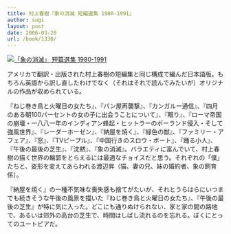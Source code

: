 ```yaml
---
title: 村上春樹『象の消滅 短編選集 1980-1991』
author: sugi
layout: post
date: 2006-03-20
url: /book/1330/
---
```

<a href="http://www.amazon.co.jp/exec/obidos/ASIN/4103534168/chezsugi-22/ref=nosim/" name="amazletlink" target="_blank"><img src="http://i1.wp.com/ecx.images-amazon.com/images/I/51MPNNDX4HL.SL160.jpg?w=660" alt="「象の消滅」 短篇選集 1980-1991" class="alignleft" data-recalc-dims="1" /></a>

アメリカで翻訳・出版された村上春樹の短編集と同じ構成で編んだ日本語版。もちろん英語から訳し直したわけでなく（それはそれで読んでみたいが）オリジナルの作品が収められている。

『ねじ巻き鳥と火曜日の女たち』、『パン屋再襲撃』、『カンガルー通信』、『四月のある朝100パーセントの女の子に出会うことについて』、『眠り』、『ローマ帝国の崩壊・一八八一年のインディアン蜂起・ヒットラーのポーランド侵入・そして強風世界』、『レーダーホーゼン』、『納屋を焼く』、『緑色の獣』、『ファミリー・アフェア』、『窓』、『TVピープル』、『中国行きのスロウ・ボート』、『踊る小人』、『午後の最後の芝生』、『沈黙』、『象の消滅』。バラエティに富んでいて、村上春樹の描く世界の輪郭をとらえるには最適なチョイスだと思う。それぞれの「僕」たちと、姿形を変えてあらわれる渡辺昇（猫、妻の兄、妹の婚約者、象の飼育係）。

『納屋を焼く』の一種不気味な喪失感も捨てがたいが、それとうらはらにいつまでも続きそうな午後の風景を描いた『ねじ巻き鳥と火曜日の女たち』、『午後の最後の芝生』が特に気に入った。どこにも通りぬけられない、家と家の間の路地で、あるいは郊外の高台の芝生で、時間はしばし流れるのを忘れる。ぼくにとってのユートピアだ。

